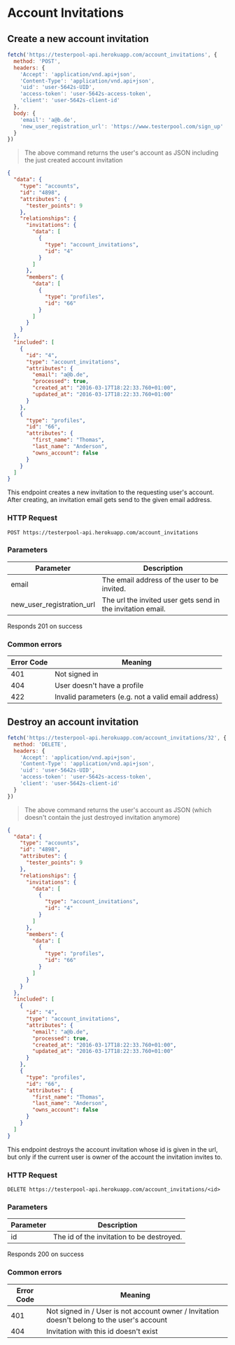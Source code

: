 # Account Invitations

## Create a new account invitation

```javascript
fetch('https://testerpool-api.herokuapp.com/account_invitations', {
  method: 'POST',
  headers: {
    'Accept': 'application/vnd.api+json',
    'Content-Type': 'application/vnd.api+json',
    'uid': 'user-5642s-UID',
    'access-token': 'user-5642s-access-token',
    'client': 'user-5642s-client-id'
  },
  body: {
    'email': 'a@b.de',
    'new_user_registration_url': 'https://www.testerpool.com/sign_up'
  }
})
```

> The above command returns the user's account as JSON including the just created account invitation

```json
{
  "data": {
    "type": "accounts",
    "id": "4898",
    "attributes": {
      "tester_points": 9
    },
    "relationships": {
      "invitations": {
        "data": [
          {
            "type": "account_invitations",
            "id": "4"
          }
        ]
      },
      "members": {
        "data": [
          {
            "type": "profiles",
            "id": "66"
          }
        ]
      }
    }
  },
  "included": [
    {
      "id": "4",
      "type": "account_invitations",
      "attributes": {
        "email": "a@b.de",
        "processed": true,
        "created_at": "2016-03-17T18:22:33.760+01:00",
        "updated_at": "2016-03-17T18:22:33.760+01:00"
      }
    },
    {
      "type": "profiles",
      "id": "66",
      "attributes": {
        "first_name": "Thomas",
        "last_name": "Anderson",
        "owns_account": false
      }
    }
  ]
}
```

This endpoint creates a new invitation to the requesting user's account. After creating, an invitation email gets send to the given email address.

### HTTP Request

`POST https://testerpool-api.herokuapp.com/account_invitations`

### Parameters

Parameter | Description
--------- | -----------
email | The email address of the user to be invited.
new_user_registration_url | The url the invited user gets send in the invitation email.

<aside class="success">
Responds 201 on success
</aside>

### Common errors

Error Code | Meaning
---------- | -------
401 | Not signed in
404 | User doesn't have a profile
422 | Invalid parameters (e.g. not a valid email address)


## Destroy an account invitation

```javascript
fetch('https://testerpool-api.herokuapp.com/account_invitations/32', {
  method: 'DELETE',
  headers: {
    'Accept': 'application/vnd.api+json',
    'Content-Type': 'application/vnd.api+json',
    'uid': 'user-5642s-UID',
    'access-token': 'user-5642s-access-token',
    'client': 'user-5642s-client-id'
  }
})
```

> The above command returns the user's account as JSON (which doesn't contain the just destroyed invitation anymore)

```json
{
  "data": {
    "type": "accounts",
    "id": "4898",
    "attributes": {
      "tester_points": 9
    },
    "relationships": {
      "invitations": {
        "data": [
          {
            "type": "account_invitations",
            "id": "4"
          }
        ]
      },
      "members": {
        "data": [
          {
            "type": "profiles",
            "id": "66"
          }
        ]
      }
    }
  },
  "included": [
    {
      "id": "4",
      "type": "account_invitations",
      "attributes": {
        "email": "a@b.de",
        "processed": true,
        "created_at": "2016-03-17T18:22:33.760+01:00",
        "updated_at": "2016-03-17T18:22:33.760+01:00"
      }
    },
    {
      "type": "profiles",
      "id": "66",
      "attributes": {
        "first_name": "Thomas",
        "last_name": "Anderson",
        "owns_account": false
      }
    }
  ]
}
```

This endpoint destroys the account invitation whose id is given in the url, but only if the current user is owner of the account the invitation invites to.

### HTTP Request

`DELETE https://testerpool-api.herokuapp.com/account_invitations/<id>`

### Parameters

Parameter | Description
--------- | -----------
id | The id of the invitation to be destroyed.

<aside class="success">
Responds 200 on success
</aside>

### Common errors

Error Code | Meaning
---------- | -------
401 | Not signed in / User is not account owner / Invitation doesn't belong to the user's account
404 | Invitation with this id doesn't exist
